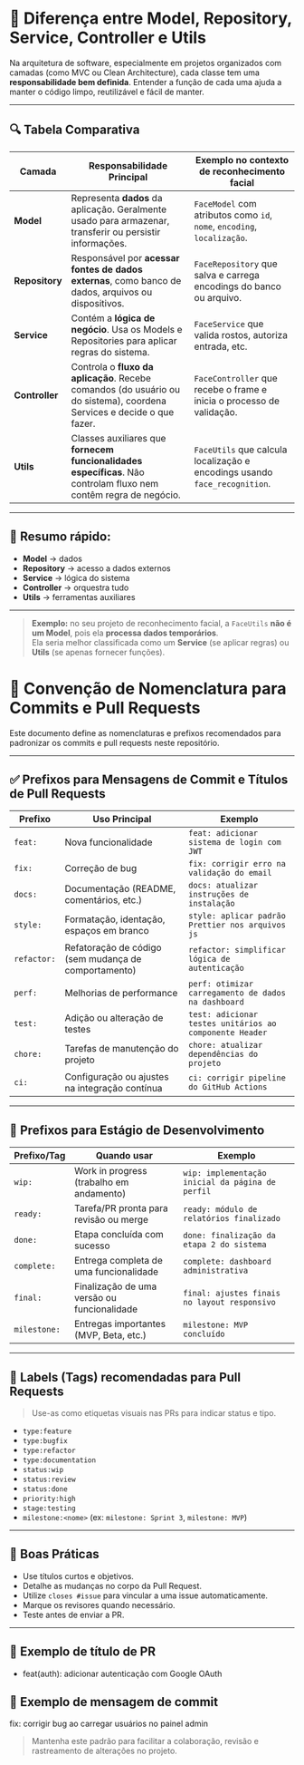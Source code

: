 # 🧠 Diferença entre Model, Repository, Service, Controller e Utils

Na arquitetura de software, especialmente em projetos organizados com camadas (como MVC ou Clean Architecture), cada classe tem uma **responsabilidade bem definida**. Entender a função de cada uma ajuda a manter o código limpo, reutilizável e fácil de manter.

---

## 🔍 Tabela Comparativa

| Camada        | Responsabilidade Principal                                             | Exemplo no contexto de reconhecimento facial                              |
|---------------|------------------------------------------------------------------------|---------------------------------------------------------------------------|
| **Model**     | Representa **dados** da aplicação. Geralmente usado para armazenar, transferir ou persistir informações. | `FaceModel` com atributos como `id`, `nome`, `encoding`, `localização`.   |
| **Repository**| Responsável por **acessar fontes de dados externas**, como banco de dados, arquivos ou dispositivos. | `FaceRepository` que salva e carrega encodings do banco ou arquivo.      |
| **Service**   | Contém a **lógica de negócio**. Usa os Models e Repositories para aplicar regras do sistema. | `FaceService` que valida rostos, autoriza entrada, etc.                  |
| **Controller**| Controla o **fluxo da aplicação**. Recebe comandos (do usuário ou do sistema), coordena Services e decide o que fazer. | `FaceController` que recebe o frame e inicia o processo de validação.    |
| **Utils**     | Classes auxiliares que **fornecem funcionalidades específicas**. Não controlam fluxo nem contêm regra de negócio. | `FaceUtils` que calcula localização e encodings usando `face_recognition`. |

---

## 📌 Resumo rápido:
- **Model** → dados  
- **Repository** → acesso a dados externos  
- **Service** → lógica do sistema  
- **Controller** → orquestra tudo  
- **Utils** → ferramentas auxiliares

---

> **Exemplo:** no seu projeto de reconhecimento facial, a `FaceUtils` **não é um Model**, pois ela **processa dados temporários**.  
> Ela seria melhor classificada como um **Service** (se aplicar regras) ou **Utils** (se apenas fornecer funções).



# 📌 Convenção de Nomenclatura para Commits e Pull Requests

Este documento define as nomenclaturas e prefixos recomendados para padronizar os commits e pull requests neste repositório.

---

## ✅ Prefixos para Mensagens de Commit e Títulos de Pull Requests

| Prefixo       | Uso Principal                                              | Exemplo                                                  |
|---------------|------------------------------------------------------------|-----------------------------------------------------------|
| `feat:`       | Nova funcionalidade                                        | `feat: adicionar sistema de login com JWT`               |
| `fix:`        | Correção de bug                                            | `fix: corrigir erro na validação do email`               |
| `docs:`       | Documentação (README, comentários, etc.)                   | `docs: atualizar instruções de instalação`               |
| `style:`      | Formatação, identação, espaços em branco                   | `style: aplicar padrão Prettier nos arquivos js`         |
| `refactor:`   | Refatoração de código (sem mudança de comportamento)       | `refactor: simplificar lógica de autenticação`           |
| `perf:`       | Melhorias de performance                                   | `perf: otimizar carregamento de dados na dashboard`      |
| `test:`       | Adição ou alteração de testes                              | `test: adicionar testes unitários ao componente Header`  |
| `chore:`      | Tarefas de manutenção do projeto                           | `chore: atualizar dependências do projeto`               |
| `ci:`         | Configuração ou ajustes na integração contínua             | `ci: corrigir pipeline do GitHub Actions`                |

---

## 🚧 Prefixos para Estágio de Desenvolvimento

| Prefixo/Tag       | Quando usar                                       | Exemplo                                               |
|-------------------|---------------------------------------------------|--------------------------------------------------------|
| `wip:`            | Work in progress (trabalho em andamento)         | `wip: implementação inicial da página de perfil`      |
| `ready:`          | Tarefa/PR pronta para revisão ou merge           | `ready: módulo de relatórios finalizado`              |
| `done:`           | Etapa concluída com sucesso                      | `done: finalização da etapa 2 do sistema`             |
| `complete:`       | Entrega completa de uma funcionalidade           | `complete: dashboard administrativa`                  |
| `final:`          | Finalização de uma versão ou funcionalidade      | `final: ajustes finais no layout responsivo`          |
| `milestone:`      | Entregas importantes (MVP, Beta, etc.)           | `milestone: MVP concluído`                            |

---

## 📎 Labels (Tags) recomendadas para Pull Requests

> Use-as como etiquetas visuais nas PRs para indicar status e tipo.

- `type:feature`
- `type:bugfix`
- `type:refactor`
- `type:documentation`
- `status:wip`
- `status:review`
- `status:done`
- `priority:high`
- `stage:testing`
- `milestone:<nome>` (ex: `milestone: Sprint 3`, `milestone: MVP`)

---

## 🧪 Boas Práticas

- Use títulos curtos e objetivos.
- Detalhe as mudanças no corpo da Pull Request.
- Utilize `closes #issue` para vincular a uma issue automaticamente.
- Marque os revisores quando necessário.
- Teste antes de enviar a PR.

---

## 📘 Exemplo de título de PR

- feat(auth): adicionar autenticação com Google OAuth

## 📘 Exemplo de mensagem de commit

fix: corrigir bug ao carregar usuários no painel admin


> Mantenha este padrão para facilitar a colaboração, revisão e rastreamento de alterações no projeto.